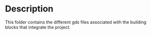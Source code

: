 # Description
This folder contains the different gds files associated with the building blocks that integrate the project.

